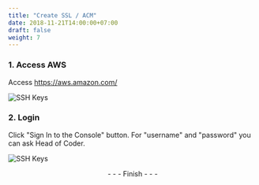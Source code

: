 ```yaml
---
title: "Create SSL / ACM"
date: 2018-11-21T14:00:00+07:00
draft: false
weight: 7
---
```


### 1. Access AWS
Access https://aws.amazon.com/

![SSH Keys](/coding-guidelines/aws/aws-homepage.png)

### 2. Login
Click "Sign In to the Console" button. For "username" and "password" you can ask Head of Coder.

![SSH Keys](/coding-guidelines/aws/aws-login.png)

<center>- - - Finish - - -</center>
